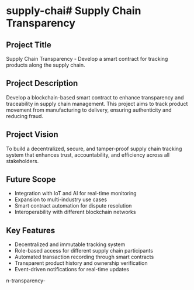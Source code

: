 # supply-chai# Supply Chain Transparency

## Project Title
Supply Chain Transparency - Develop a smart contract for tracking products along the supply chain.

## Project Description
Develop a blockchain-based smart contract to enhance transparency and traceability in supply chain management. This project aims to track product movement from manufacturing to delivery, ensuring authenticity and reducing fraud.

## Project Vision
To build a decentralized, secure, and tamper-proof supply chain tracking system that enhances trust, accountability, and efficiency across all stakeholders.

## Future Scope
- Integration with IoT and AI for real-time monitoring
- Expansion to multi-industry use cases
- Smart contract automation for dispute resolution
- Interoperability with different blockchain networks

## Key Features
- Decentralized and immutable tracking system
- Role-based access for different supply chain participants
- Automated transaction recording through smart contracts
- Transparent product history and ownership verification
- Event-driven notifications for real-time updates

n-transparency-
